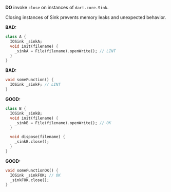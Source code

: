 
**DO** invoke `close` on instances of `dart.core.Sink`.

Closing instances of Sink prevents memory leaks and unexpected behavior.

**BAD:**
```dart
class A {
  IOSink _sinkA;
  void init(filename) {
    _sinkA = File(filename).openWrite(); // LINT
  }
}
```

**BAD:**
```dart
void someFunction() {
  IOSink _sinkF; // LINT
}
```

**GOOD:**
```dart
class B {
  IOSink _sinkB;
  void init(filename) {
    _sinkB = File(filename).openWrite(); // OK
  }

  void dispose(filename) {
    _sinkB.close();
  }
}
```

**GOOD:**
```dart
void someFunctionOK() {
  IOSink _sinkFOK; // OK
  _sinkFOK.close();
}
```

